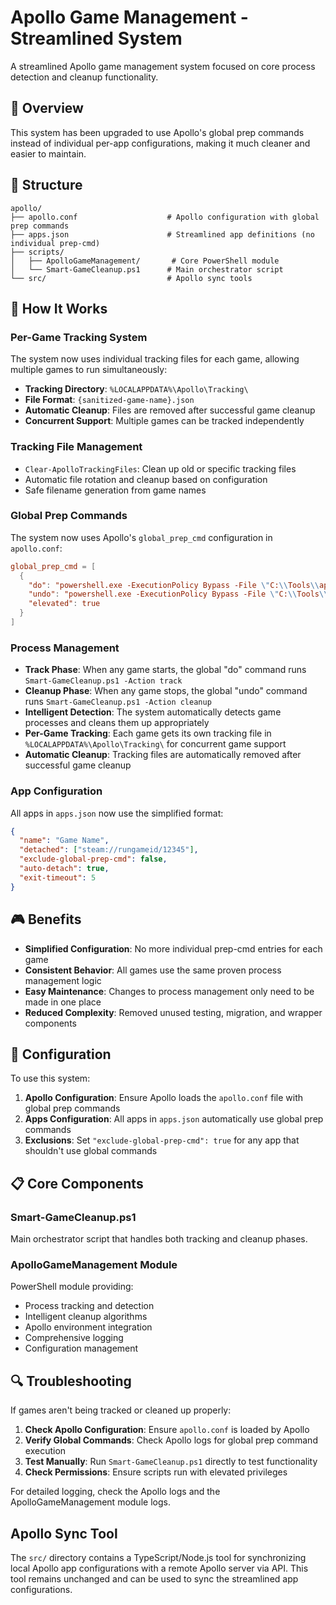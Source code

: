 # Apollo Game Management - Streamlined System

A streamlined Apollo game management system focused on core process detection and cleanup functionality.

## 🚀 Overview

This system has been upgraded to use Apollo's global prep commands instead of individual per-app configurations, making it much cleaner and easier to maintain.

## 📁 Structure

```
apollo/
├── apollo.conf                    # Apollo configuration with global prep commands
├── apps.json                      # Streamlined app definitions (no individual prep-cmd)
├── scripts/
│   ├── ApolloGameManagement/       # Core PowerShell module
│   └── Smart-GameCleanup.ps1      # Main orchestrator script
└── src/                           # Apollo sync tools
```

## 🔧 How It Works

### Per-Game Tracking System
The system now uses individual tracking files for each game, allowing multiple games to run simultaneously:

- **Tracking Directory**: `%LOCALAPPDATA%\Apollo\Tracking\`
- **File Format**: `{sanitized-game-name}.json`
- **Automatic Cleanup**: Files are removed after successful game cleanup
- **Concurrent Support**: Multiple games can be tracked independently

### Tracking File Management
- `Clear-ApolloTrackingFiles`: Clean up old or specific tracking files
- Automatic file rotation and cleanup based on configuration
- Safe filename generation from game names

### Global Prep Commands
The system now uses Apollo's `global_prep_cmd` configuration in `apollo.conf`:

```conf
global_prep_cmd = [
  {
    "do": "powershell.exe -ExecutionPolicy Bypass -File \"C:\\Tools\\apollo\\scripts\\Smart-GameCleanup.ps1\" -Action track",
    "undo": "powershell.exe -ExecutionPolicy Bypass -File \"C:\\Tools\\apollo\\scripts\\Smart-GameCleanup.ps1\" -Action cleanup",
    "elevated": true
  }
]
```

### Process Management
- **Track Phase**: When any game starts, the global "do" command runs `Smart-GameCleanup.ps1 -Action track`
- **Cleanup Phase**: When any game stops, the global "undo" command runs `Smart-GameCleanup.ps1 -Action cleanup`
- **Intelligent Detection**: The system automatically detects game processes and cleans them up appropriately
- **Per-Game Tracking**: Each game gets its own tracking file in `%LOCALAPPDATA%\Apollo\Tracking\` for concurrent game support
- **Automatic Cleanup**: Tracking files are automatically removed after successful game cleanup

### App Configuration
All apps in `apps.json` now use the simplified format:
```json
{
  "name": "Game Name",
  "detached": ["steam://rungameid/12345"],
  "exclude-global-prep-cmd": false,
  "auto-detach": true,
  "exit-timeout": 5
}
```

## 🎮 Benefits

- **Simplified Configuration**: No more individual prep-cmd entries for each game
- **Consistent Behavior**: All games use the same proven process management logic
- **Easy Maintenance**: Changes to process management only need to be made in one place
- **Reduced Complexity**: Removed unused testing, migration, and wrapper components

## 🔧 Configuration

To use this system:

1. **Apollo Configuration**: Ensure Apollo loads the `apollo.conf` file with global prep commands
2. **Apps Configuration**: All apps in `apps.json` automatically use global prep commands
3. **Exclusions**: Set `"exclude-global-prep-cmd": true` for any app that shouldn't use global commands

## 📋 Core Components

### Smart-GameCleanup.ps1
Main orchestrator script that handles both tracking and cleanup phases.

### ApolloGameManagement Module
PowerShell module providing:
- Process tracking and detection
- Intelligent cleanup algorithms
- Apollo environment integration
- Comprehensive logging
- Configuration management


## 🔍 Troubleshooting

If games aren't being tracked or cleaned up properly:

1. **Check Apollo Configuration**: Ensure `apollo.conf` is loaded by Apollo
2. **Verify Global Commands**: Check Apollo logs for global prep command execution
3. **Test Manually**: Run `Smart-GameCleanup.ps1` directly to test functionality
4. **Check Permissions**: Ensure scripts run with elevated privileges

For detailed logging, check the Apollo logs and the ApolloGameManagement module logs.

## Apollo Sync Tool

The `src/` directory contains a TypeScript/Node.js tool for synchronizing local Apollo app configurations with a remote Apollo server via API. This tool remains unchanged and can be used to sync the streamlined app configurations.